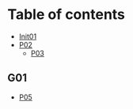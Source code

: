 # Table of contents

* [Init01](README.md)
* [P02](p02/README.md)
  * [P03](p02/p03.md)

## G01

* [P05](g01/p05.md)

